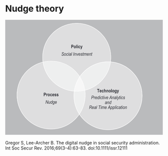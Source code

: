 # Nudge theory

![](./Nudge%20theory/2023-07-29-15-33-06.png)

Gregor S, Lee-Archer B. The digital nudge in social security administration. Int Soc Secur Rev. 2016;69(3-4):63-83. doi:10.1111/issr.12111
